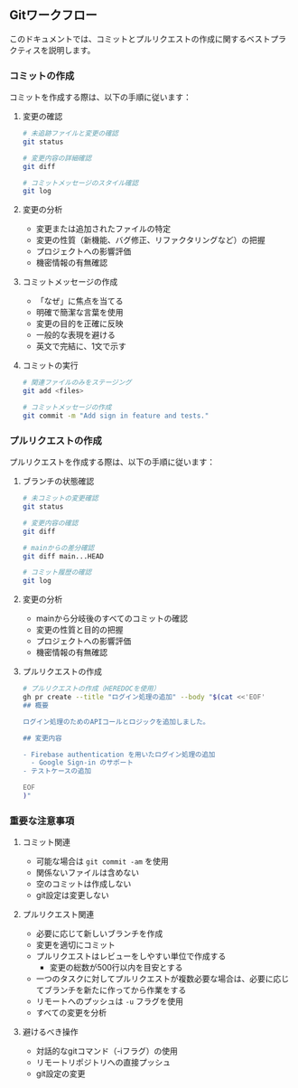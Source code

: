 ## Gitワークフロー

このドキュメントでは、コミットとプルリクエストの作成に関するベストプラクティスを説明します。

### コミットの作成

コミットを作成する際は、以下の手順に従います：

1. 変更の確認
   ```bash
   # 未追跡ファイルと変更の確認
   git status

   # 変更内容の詳細確認
   git diff

   # コミットメッセージのスタイル確認
   git log
   ```

2. 変更の分析
   - 変更または追加されたファイルの特定
   - 変更の性質（新機能、バグ修正、リファクタリングなど）の把握
   - プロジェクトへの影響評価
   - 機密情報の有無確認

3. コミットメッセージの作成
   - 「なぜ」に焦点を当てる
   - 明確で簡潔な言葉を使用
   - 変更の目的を正確に反映
   - 一般的な表現を避ける
   - 英文で完結に、1文で示す

4. コミットの実行
   ```bash
   # 関連ファイルのみをステージング
   git add <files>

   # コミットメッセージの作成
   git commit -m "Add sign in feature and tests."
   ```

### プルリクエストの作成

プルリクエストを作成する際は、以下の手順に従います：

1. ブランチの状態確認
   ```bash
   # 未コミットの変更確認
   git status

   # 変更内容の確認
   git diff

   # mainからの差分確認
   git diff main...HEAD

   # コミット履歴の確認
   git log
   ```

2. 変更の分析
   - mainから分岐後のすべてのコミットの確認
   - 変更の性質と目的の把握
   - プロジェクトへの影響評価
   - 機密情報の有無確認

3. プルリクエストの作成
   ```bash
   # プルリクエストの作成（HEREDOCを使用）
   gh pr create --title "ログイン処理の追加" --body "$(cat <<'EOF'
   ## 概要

   ログイン処理のためのAPIコールとロジックを追加しました。

   ## 変更内容

   - Firebase authentication を用いたログイン処理の追加
     - Google Sign-in のサポート
   - テストケースの追加

   EOF
   )"
   ```

### 重要な注意事項

1. コミット関連
   - 可能な場合は `git commit -am` を使用
   - 関係ないファイルは含めない
   - 空のコミットは作成しない
   - git設定は変更しない

2. プルリクエスト関連
   - 必要に応じて新しいブランチを作成
   - 変更を適切にコミット
   - プルリクエストはレビューをしやすい単位で作成する
     - 変更の総数が500行以内を目安とする
   - 一つのタスクに対してプルリクエストが複数必要な場合は、必要に応じてブランチを新たに作ってから作業をする
   - リモートへのプッシュは `-u` フラグを使用
   - すべての変更を分析

3. 避けるべき操作
   - 対話的なgitコマンド（-iフラグ）の使用
   - リモートリポジトリへの直接プッシュ
   - git設定の変更

